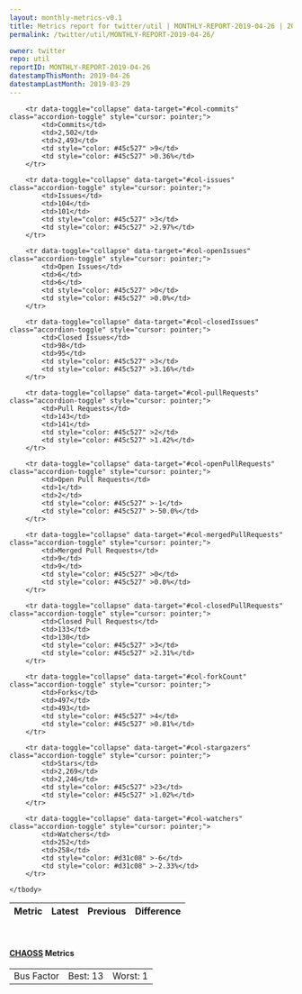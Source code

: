 ```yaml
---
layout: monthly-metrics-v0.1
title: Metrics report for twitter/util | MONTHLY-REPORT-2019-04-26 | 2019-04-26
permalink: /twitter/util/MONTHLY-REPORT-2019-04-26/

owner: twitter
repo: util
reportID: MONTHLY-REPORT-2019-04-26
datestampThisMonth: 2019-04-26
datestampLastMonth: 2019-03-29
---
```



<table class="table table-condensed" style="border-collapse:collapse;">
    <thead>
    <tr>
        <th>Metric</th>
        <th>Latest</th>
        <th>Previous</th>
        <th colspan="2" style="text-align: center;">Difference</th>
    </tr>
    </thead>
    <tbody>

        <tr data-toggle="collapse" data-target="#col-commits" class="accordion-toggle" style="cursor: pointer;">
            <td>Commits</td>
            <td>2,502</td>
            <td>2,493</td>
            <td style="color: #45c527" >9</td>
            <td style="color: #45c527" >0.36%</td>
        </tr>
        
        <tr data-toggle="collapse" data-target="#col-issues" class="accordion-toggle" style="cursor: pointer;">
            <td>Issues</td>
            <td>104</td>
            <td>101</td>
            <td style="color: #45c527" >3</td>
            <td style="color: #45c527" >2.97%</td>
        </tr>
        
        <tr data-toggle="collapse" data-target="#col-openIssues" class="accordion-toggle" style="cursor: pointer;">
            <td>Open Issues</td>
            <td>6</td>
            <td>6</td>
            <td style="color: #45c527" >0</td>
            <td style="color: #45c527" >0.0%</td>
        </tr>
        
        <tr data-toggle="collapse" data-target="#col-closedIssues" class="accordion-toggle" style="cursor: pointer;">
            <td>Closed Issues</td>
            <td>98</td>
            <td>95</td>
            <td style="color: #45c527" >3</td>
            <td style="color: #45c527" >3.16%</td>
        </tr>
        
        <tr data-toggle="collapse" data-target="#col-pullRequests" class="accordion-toggle" style="cursor: pointer;">
            <td>Pull Requests</td>
            <td>143</td>
            <td>141</td>
            <td style="color: #45c527" >2</td>
            <td style="color: #45c527" >1.42%</td>
        </tr>
        
        <tr data-toggle="collapse" data-target="#col-openPullRequests" class="accordion-toggle" style="cursor: pointer;">
            <td>Open Pull Requests</td>
            <td>1</td>
            <td>2</td>
            <td style="color: #45c527" >-1</td>
            <td style="color: #45c527" >-50.0%</td>
        </tr>
        
        <tr data-toggle="collapse" data-target="#col-mergedPullRequests" class="accordion-toggle" style="cursor: pointer;">
            <td>Merged Pull Requests</td>
            <td>9</td>
            <td>9</td>
            <td style="color: #45c527" >0</td>
            <td style="color: #45c527" >0.0%</td>
        </tr>
        
        <tr data-toggle="collapse" data-target="#col-closedPullRequests" class="accordion-toggle" style="cursor: pointer;">
            <td>Closed Pull Requests</td>
            <td>133</td>
            <td>130</td>
            <td style="color: #45c527" >3</td>
            <td style="color: #45c527" >2.31%</td>
        </tr>
        
        <tr data-toggle="collapse" data-target="#col-forkCount" class="accordion-toggle" style="cursor: pointer;">
            <td>Forks</td>
            <td>497</td>
            <td>493</td>
            <td style="color: #45c527" >4</td>
            <td style="color: #45c527" >0.81%</td>
        </tr>
        
        <tr data-toggle="collapse" data-target="#col-stargazers" class="accordion-toggle" style="cursor: pointer;">
            <td>Stars</td>
            <td>2,269</td>
            <td>2,246</td>
            <td style="color: #45c527" >23</td>
            <td style="color: #45c527" >1.02%</td>
        </tr>
        
        <tr data-toggle="collapse" data-target="#col-watchers" class="accordion-toggle" style="cursor: pointer;">
            <td>Watchers</td>
            <td>252</td>
            <td>258</td>
            <td style="color: #d31c08" >-6</td>
            <td style="color: #d31c08" >-2.33%</td>
        </tr>
        
    </tbody>
</table>
<br>
<h4><a target="_blank" href="https://chaoss.community/">CHAOSS</a> Metrics</h4>

<table class="table table-condensed" style="border-collapse:collapse;">
    <tbody>
        <td>Bus Factor</td>
        <td>Best: 13</td>
        <td>Worst: 1</td>
    </tbody>
</table>

